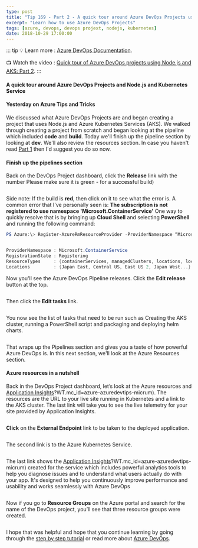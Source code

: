 ```yaml
---
type: post
title: "Tip 169 - Part 2 - A quick tour around Azure DevOps Projects using Node.js and AKS"
excerpt: "Learn how to use Azure DevOps Projects"
tags: [azure, devops, devops projext, nodejs, kubernetes]
date: 2018-10-29 17:00:00
---
```


::: tip
:bulb: Learn more : [Azure DevOps Documentation](https://docs.microsoft.com/azure/devops/?WT.mc_id=docs-azuredevtips-micrum). 

:tv: Watch the video : [Quick tour of Azure DevOps projects using Node.js and AKS: Part 2](https://www.youtube.com/watch?v=QxTqEajKOqo&list=PLLasX02E8BPCNCK8Thcxu-Y-XcBUbhFWC&index=48?WT.mc_id=youtube-azuredevtips-micrum).
:::

#### A quick tour around Azure DevOps Projects and Node.js and Kubernetes Service
 
#### Yesterday on Azure Tips and Tricks 
 
We discussed what Azure DevOps Projects are and began creating a project that uses Node.js and Azure Kubernetes Services (AKS). We walked through creating a project from scratch and began looking at the pipeline which included **code** and **build**. Today we'll finish up the pipeline section by looking at **dev**. We'll also review the resources section. In case you haven't read [Part 1](tip168.html) then I'd suggest you do so now. 


#### Finish up the pipelines section

Back on the DevOps Project dashboard, click the **Release** link with the number Please make sure it is green - for a successful build)

<img :src="$withBase('/files/devops-k8s11.png')">

Side note: If the build is **red**, then click on it to see what the error is. A common error that I've personally seen is: **The subscription is not registered to use namespace 'Microsoft.ContainerService'** One way to quickly resolve that is by bringing up **Cloud Shell** and selecting **PowerShell** and running the following command:

```powershell
PS Azure:\> Register-AzureRmResourceProvider -ProviderNamespace “Microsoft.ContainerService”


ProviderNamespace : Microsoft.ContainerService
RegistrationState : Registering
ResourceTypes     : {containerServices, managedClusters, locations, locations/operationresults...}
Locations         : {Japan East, Central US, East US 2, Japan West...}
```

Now you'll see the Azure DevOps Pipeline releases. Click the **Edit release** button at the top.

<img :src="$withBase('/files/devops-k8s12.png')">

Then click the **Edit tasks** link.

<img :src="$withBase('/files/devops-k8s13.png')">

You now see the list of tasks that need to be run such as Creating the AKS cluster, running a PowerShell script and packaging and deploying helm charts.

<img :src="$withBase('/files/devops-k8s14.png')">

That wraps up the Pipelines section and gives you a taste of how powerful Azure DevOps is. In this next section, we'll look at the Azure Resources section. 


#### Azure resources in a nutshell

Back in the DevOps Project dashboard, let’s look at the Azure resources and [Application Insights](https://azure.microsoft.com/services/application-insights?WT.mc_id=azure-azuredevtips-micrum)?WT.mc_id=azure-azuredevtips-micrum). The resources are the URL to your live site running in Kubernetes and a link to the AKS cluster. The last link will take you to see the live telemetry for your site provided by Application Insights.

<img :src="$withBase('/files/devops-k8s15.png')">

**Click** on the **External Endpoint** link to be taken to the deployed application.

<img :src="$withBase('/files/devops-k8s16.png')">

The second link is to the Azure Kubernetes Service.

<img :src="$withBase('/files/devops-k8s17.png')">

The last link shows the [Application Insights](https://azure.microsoft.com/services/application-insights?WT.mc_id=azure-azuredevtips-micrum)?WT.mc_id=azure-azuredevtips-micrum) created for the service which  includes powerful analytics tools to help you diagnose issues and to understand what users actually do with your app. It's designed to help you continuously improve performance and usability and works seamlessly with Azure DevOps

<img :src="$withBase('/files/devops-k8s18.png')">

Now if you go to **Resource Groups** on the Azure portal and search for the name of the DevOps project, you’ll see that three resource groups were created.

<img :src="$withBase('/files/devops-k8s19.png')">


I hope that was helpful and hope that you continue learning by going through the [step by step tutorial](https://docs.microsoft.com/azure/devops-project/azure-devops-project-aks?toc=%2Fen-us%2Fazure%2Fdevops-project%2Ftoc.json&bc=%2Fen-us%2Fazure%2Fbread%2Ftoc.json?WT.mc_id=docs-azuredevtips-micrum) or read more about [Azure DevOps](https://azure.microsoft.com/blog/introducing-azure-devops?WT.mc_id=azure-azuredevtips-micrum).


